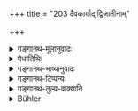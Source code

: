 +++
title = "203 दैवकार्याद् द्विजातीनाम्"

+++

<details><summary>गङ्गानथ-मूलानुवादः</summary>

For twice-born men, the rite in honour of the Pitṛs excels that in honour of the gods; the rite in honour of the gods has been declared to be the previous sustainer of the rite in honour of the Pitṛs.—(203)
</details>

<details><summary>मेधातिथिः</summary>

देवान् उद्दिश्य यत् क्रियते तद् **दैवं कार्यम्** । ततः **पितृकार्यं विशिष्यते**, विशेषेण कर्तव्यम् उद्दिश्यते । अनेन पित्र्यस्य प्राधान्यम् आह । दैवं तत्राङ्गं कर्मेत्य् उक्तं भवति । अङ्गकर्मताम् एव स्पष्टयति । दैवं हि यद् ब्राह्मणभोजनं **तत् पितृकार्यस्याप्यायनं** वृद्धिकरम् । न स्वतःप्रधानं पित्र्यस्यैव पोषकम् ॥ ३.१९३ ॥
</details>

<details><summary>गङ्गानथ-भाष्यानुवादः</summary>

The rite done in honour of the gods is excelled by that done in honour of the Pitṛs; *i.e*., the latter has been more emphatically enjoined.

This only indicates the predominance of the rite in honour of the Pitṛs; the meaning being that the rite in honour of the gods is subsidiary to that in honour of the Pitṛs.

This same subsidiary character is more clearly stated,—‘*The rite*’—*i.e*., the feeding of Brāhmaṇas—‘*that is done in honour of the gods*’ is the, ‘*sustainer*’—helper—‘*of the rite done in honour of the Pitṛs*;’ so that it is not by itself an important act, being only an aid of that in honour of the Pitṛs.—(203)
</details>

<details><summary>गङ्गानथ-टिप्पन्यः</summary>

This verse is quoted in *Gadādharapaddhati* (Kāla, p. 526), which
explains ‘*āpyāyanam*’ as ‘helping’, ‘subsidiary’.
</details>

<details><summary>गङ्गानथ-तुल्य-वाक्यानि</summary>

*Āśvalāyana* (24.1).—‘Without offering the sacrifice to the Pitṛs, or
the annual Śrāddha to individual ancestors,—if one performs other five
sacrifices, he surely goes to hell.’
</details>

<details><summary>Bühler</summary>

203	For twice-born men the rite in honour of the manes is more important than the rite in honour of the gods; for the offering to the gods which precedes (the Sraddhas), has been declared to be a means of fortifying (the latter).
</details>
